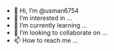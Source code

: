 - 👋 Hi, I’m @usman6754
- 👀 I’m interested in ...
- 🌱 I’m currently learning ...
- 💞️ I’m looking to collaborate on ...
- 📫 How to reach me ...

<!---
usman6754/usman6754 is a ✨ special ✨ repository because its `README.md` (this file) appears on your GitHub profile.
You can click the Preview link to take a look at your changes.
--->
